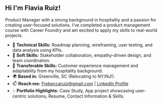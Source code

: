 ## Hi I'm Flavia Ruiz! 

  
Product Manager with a strong background in hospitality and a passion for creating user-focused solutions. I’ve completed a product management course with Career Foundry and am excited to apply my skills to real-world projects.  

- 🌟 **Technical Skills:** Roadmap planning, wireframing, user testing, and data analysis using KPIs.
- 🤝 **Soft Skills:** Stakeholder collaboration, empathy-driven design, and team coordination.
- 🚀 **Transferable Skills:**  Customer experience management and adaptability from my hospitality background.
- 🌍 **Based in:** Greenville, SC (Relocating to NY/NJ!).  
- 📫 **Reach me:** Frebeccaruiz@gmail.com | [LinkedIn Profile](www.linkedin.com/in/flavia-r-ruiz)  
- 💡 **Portfolio Highlights:** Case Study, App project showcasing user-centric solutions, Resume, Contact Information & Skills. 

<!--
**FlaviRuiz/Flaviruiz** is a ✨ _special_ ✨ repository because its `README.md` (this file) appears on your GitHub profile.

Here are some ideas to get you started:


